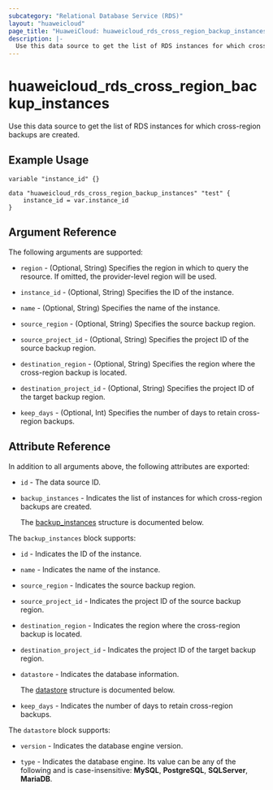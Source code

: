 ```yaml
---
subcategory: "Relational Database Service (RDS)"
layout: "huaweicloud"
page_title: "HuaweiCloud: huaweicloud_rds_cross_region_backup_instances"
description: |-
  Use this data source to get the list of RDS instances for which cross-region backups are created.
---
```


# huaweicloud_rds_cross_region_backup_instances

Use this data source to get the list of RDS instances for which cross-region backups are created.

## Example Usage

```hcl
variable "instance_id" {}

data "huaweicloud_rds_cross_region_backup_instances" "test" { 
    instance_id = var.instance_id
}
```

## Argument Reference

The following arguments are supported:

* `region` - (Optional, String) Specifies the region in which to query the resource.
  If omitted, the provider-level region will be used.

* `instance_id` - (Optional, String) Specifies the ID of the instance.

* `name` - (Optional, String) Specifies the name of the instance.

* `source_region` - (Optional, String) Specifies the source backup region.

* `source_project_id` - (Optional, String) Specifies the project ID of the source backup region.

* `destination_region` - (Optional, String) Specifies the region where the cross-region backup is located.

* `destination_project_id` - (Optional, String) Specifies the project ID of the target backup region.

* `keep_days` - (Optional, Int) Specifies the number of days to retain cross-region backups.

## Attribute Reference

In addition to all arguments above, the following attributes are exported:

* `id` - The data source ID.

* `backup_instances` - Indicates the list of instances for which cross-region backups are created.

  The [backup_instances](#backup_instances_struct) structure is documented below.

<a name="backup_instances_struct"></a>
The `backup_instances` block supports:

* `id` - Indicates the ID of the instance.

* `name` - Indicates the name of the instance.

* `source_region` - Indicates the source backup region.

* `source_project_id` - Indicates the project ID of the source backup region.

* `destination_region` - Indicates the region where the cross-region backup is located.

* `destination_project_id` - Indicates the project ID of the target backup region.

* `datastore` - Indicates the database information.

  The [datastore](#backup_instances_datastore_struct) structure is documented below.

* `keep_days` - Indicates the number of days to retain cross-region backups.

<a name="backup_instances_datastore_struct"></a>
The `datastore` block supports:

* `version` - Indicates the database engine version.

* `type` - Indicates the database engine.
  Its value can be any of the following and is case-insensitive: **MySQL**, **PostgreSQL**, **SQLServer**, **MariaDB**.
